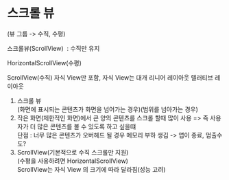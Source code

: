 # 스크롤 뷰
(뷰 그룹 -> 수직, 수평)

스크롤뷰(ScrollView)  : 수직만 유지

HorizontalScrollView(수평)

ScrollView(수직) 자식 View만 포함, 자식 View는 대개 리니어 레이아웃 렐러티브 레이아웃

  

1. 스크롤 뷰  
    (화면에 표시되는 콘텐츠가 화면을 넘어가는 경우)(범위를 넘아가는 경우)
2. 작은 화면(제한적인 화면)에서 큰 양의 콘텐츠를 스크롤 할때 많이 사용 => 즉 사용자가 더 많은 콘텐츠를 볼 수 있도록 하고 싶을떄  
    단점 : 너무 많은 콘텐츠가 오버헤드 될 경우 메모리 부하 생김 -> 앱이 종료, 멈출수도?
3. ScrollView(기본적으로 수직 스크롤만 지원)  
    (수평을 사용하려면 HorizontalScrollView)  
    ScrollView는 자식 View 의 크기에 따라 달라짐(성능 고려)